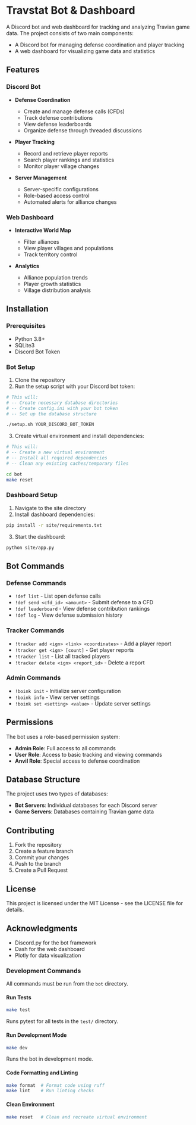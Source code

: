 # Travstat Bot & Dashboard

A Discord bot and web dashboard for tracking and analyzing Travian game data. The project consists of two main components:

- A Discord bot for managing defense coordination and player tracking
- A web dashboard for visualizing game data and statistics

## Features

### Discord Bot

- **Defense Coordination**

  - Create and manage defense calls (CFDs)
  - Track defense contributions
  - View defense leaderboards
  - Organize defense through threaded discussions

- **Player Tracking**

  - Record and retrieve player reports
  - Search player rankings and statistics
  - Monitor player village changes

- **Server Management**
  - Server-specific configurations
  - Role-based access control
  - Automated alerts for alliance changes

### Web Dashboard

- **Interactive World Map**

  - Filter alliances
  - View player villages and populations
  - Track territory control

- **Analytics**
  - Alliance population trends
  - Player growth statistics
  - Village distribution analysis

## Installation

### Prerequisites

- Python 3.8+
- SQLite3
- Discord Bot Token

### Bot Setup

1. Clone the repository
2. Run the setup script with your Discord bot token:

```bash
# This will:
# -- Create necessary database directories
# -- Create config.ini with your bot token
# -- Set up the database structure

./setup.sh YOUR_DISCORD_BOT_TOKEN
```

3. Create virtual environment and install dependencies:

```bash
# This will:
# -- Create a new virtual environment
# -- Install all required dependencies
# -- Clean any existing caches/temporary files

cd bot
make reset
```

### Dashboard Setup

1. Navigate to the site directory
2. Install dashboard dependencies:

```bash
pip install -r site/requirements.txt
```

3. Start the dashboard:

```bash
python site/app.py
```

## Bot Commands

### Defense Commands

- `!def list` - List open defense calls
- `!def send <cfd_id> <amount>` - Submit defense to a CFD
- `!def leaderboard` - View defense contribution rankings
- `!def log` - View defense submission history

### Tracker Commands

- `!tracker add <ign> <link> <coordinates>` - Add a player report
- `!tracker get <ign> [count]` - Get player reports
- `!tracker list` - List all tracked players
- `!tracker delete <ign> <report_id>` - Delete a report

### Admin Commands

- `!boink init` - Initialize server configuration
- `!boink info` - View server settings
- `!boink set <setting> <value>` - Update server settings

## Permissions

The bot uses a role-based permission system:

- **Admin Role**: Full access to all commands
- **User Role**: Access to basic tracking and viewing commands
- **Anvil Role**: Special access to defense coordination

## Database Structure

The project uses two types of databases:

- **Bot Servers**: Individual databases for each Discord server
- **Game Servers**: Databases containing Travian game data

## Contributing

1. Fork the repository
2. Create a feature branch
3. Commit your changes
4. Push to the branch
5. Create a Pull Request

## License

This project is licensed under the MIT License - see the LICENSE file for details.

## Acknowledgments

- Discord.py for the bot framework
- Dash for the web dashboard
- Plotly for data visualization

### Development Commands

All commands must be run from the `bot` directory.

#### Run Tests

```bash
make test
```

Runs pytest for all tests in the `test/` directory.

#### Run Development Mode

```bash
make dev
```

Runs the bot in development mode.

#### Code Formatting and Linting

```bash
make format  # Format code using ruff
make lint    # Run linting checks
```

#### Clean Environment

```bash
make reset   # Clean and recreate virtual environment
```
